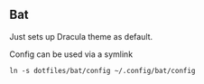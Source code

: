 ## Bat

Just sets up Dracula theme as default.

Config can be used via a symlink

```
ln -s dotfiles/bat/config ~/.config/bat/config
```
